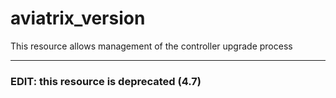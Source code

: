 # aviatrix_version

This resource allows management of the controller upgrade process

---
### EDIT: this resource is deprecated (4.7)
